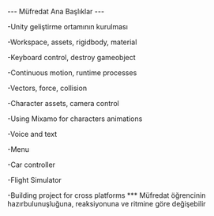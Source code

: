 --- Müfredat Ana Başlıklar ---

-Unity geliştirme ortamının kurulması

-Workspace, assets, rigidbody, material

-Keyboard control, destroy gameobject

-Continuous motion, runtime processes

-Vectors, force, collision

-Character assets, camera control

-Using Mixamo for characters animations

-Voice and text

-Menu

-Car controller

-Flight Simulator

-Building project for cross platforms
*** Müfredat öğrencinin hazırbulunuşluğuna, reaksiyonuna ve ritmine göre değişebilir
